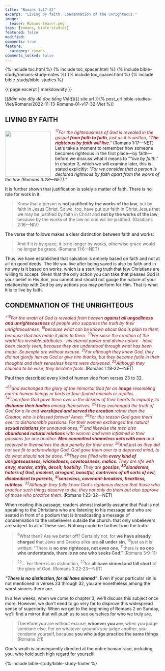 ```yaml
---
title: "Romans 1:17-32"
excerpt: "Living by faith. Condemnation of the unrighteous."
image:
  teaser: Romans-teaser.png
tags: [romans, bible-studies]
featured: false
modified:
comments: true
feature:
  category: romans
comments_locked: false
---
```


{% include toc.html %}
{% include toc_spacer.html %}
{% include bible-study/romans-study-notes %}
{% include toc_spacer.html %}
{% include bible-study/bible-studies %}

{{ page.excerpt | markdownify }}

[(<em>Bấm vào đây để đọc tiếng Việt</em>)]({{ site.url }}{% post_url bible-studies-Viet/Romans/2022-11-13-Romans-01-v17-32-Viet %})

## LIVING BY FAITH
<div>
<p>
<img alt src="{{ site.url }}/assets/images/Romans-teaser.png" style="border: 0px none; margin: 7px 15px 0px 0px; max-width: 100%; height: 148px; padding: 0px; float: left;">
<span style="color: rgb(159, 29, 33);"><i><sup>17</sup>For the righteousness of God is revealed in the gospel <strong>from faith to faith</strong>, just as it is written, "<strong>The righteous by faith will live</strong>."</i></span> (Romans 1:17—NET)<br />Let's take a moment to remember how someone becomes righteous in the first place—by faith—before we discuss what it means to ""<i>live by faith</i>." In chapter 3, which we will examine later, this is stated explicitly: <i>"For we consider that a person is declared righteous by faith apart from the works of the law (Romans 3:28—NET)."</i>
</p>
</div>

It is further shown that justification is solely a matter of faith. There is no role for work in it.

> Know that a person is <strong>not justified by the works of the law</strong>, but by faith in Jesus Christ. So we, too, have put our faith in Christ Jesus that we may be justified by faith in Christ and <strong>not by the works of the law</strong>, because by the works of the law no one will be justified. (Galatians 2:16—NIV)

The verse that follows makes a clear distinction between faith and works:

> And if it is by grace, it is no longer by works, otherwise grace would no longer be grace. (Romans 11:6—NET)

Thus, we have established that salvation is entirely based on faith and not at all on good deeds. The life you live after being saved is also by faith and in no way is it based on works, which is a startling truth that few Christians are willing to accept. Given that the only action you can take that pleases God is your belief in His Son, you cannot and should not gauge the nature of your relationship with God by any actions you may perform for Him. That is what it is to live by faith.

## CONDEMNATION OF THE UNRIGHTEOUS

<span style="color: rgb(159, 29, 33);">
<i>"<sup>18</sup>For the wrath of God is revealed from heaven <strong>against all ungodliness and unrighteousness</strong> of people who suppress the truth by their unrighteousness, <sup>19</sup>because what can be known about God is plain to them, because God has made it plain to them. <sup>20</sup>For since the creation of the world his invisible attributes - his eternal power and divine nature - have been clearly seen, because they are understood through what has been made. So people are without excuse. <sup>21</sup>For although they knew God, they did not glorify him as God or give him thanks, but they became futile in their thoughts and their senseless hearts were darkened. <sup>22</sup>Although they claimed to be wise, they became fools.</i></span> (Romans 1:18-22—NET)

Paul then described every kind of human vice from verses 23 to 32.

<span style="color: rgb(159, 29, 33);">
<i>"<sup>23</sup>and exchanged the glory of the immortal God for an <strong>image</strong> resembling mortal human beings or birds or four-footed animals or reptiles. <sup>24</sup>Therefore God gave them over in the desires of their hearts to impurity, to <strong>dishonor their bodies</strong> among themselves. <sup>25</sup>They exchanged the truth of God for a lie and <strong>worshiped and served the creation</strong> rather than the Creator, who is blessed forever! Amen. <sup>26</sup>For this reason God gave them over to dishonorable passions. For their women exchanged the natural <strong>sexual relations</strong> for unnatural ones, <sup>27</sup>and likewise the men also <strong>abandoned natural relations</strong> with women and were inflamed in their passions for one another. <strong>Men committed shameless acts with men</strong> and received in themselves the due penalty for their error. <sup>28</sup>And just as they did not see fit to acknowledge God, God gave them over to a depraved mind, to do what should not be done. <sup>29</sup>They are filled with <strong>every kind of unrighteousness, wickedness, covetousness, malice</strong>. They are rife with <strong>envy, murder, strife, deceit, hostility</strong>. They are <strong>gossips, <sup>30</sup>slanderers, haters of God, insolent, arrogant, boastful, contrivers of all sorts of evil, disobedient to parents, <sup>31</sup>senseless, covenant-breakers, heartless, ruthless</strong>. <sup>32</sup>Although they fully know God's righteous decree that those who practice such things deserve to die, they not only do them but also approve of those who practice them.</i></span> (Romans 1:23-32—NET)

When reading this passage, readers almost instantly assume that Paul is not speaking to the Christians who are listening to his message and who are seated in front of a podium that is broadcasting a message of condemnation to the unbelievers outside the church. that only unbelievers are subject to all of these sins. Nothing could be further from the truth.

> <sup>9</sup>What then? Are we better off? Certainly not, for <strong>we have already charged</strong> that Jews and Greeks alike are <strong>all under sin</strong>, <sup>10</sup>just as it is written: "There is <strong>no one righteous, not even one</strong>, <sup>11</sup>there is <strong>no one who understands, there is no one who seeks God</strong>." (Romans 3:9-11)

> <sup>22</sup>... For there is no distinction, <sup>23</sup>for <strong>all have sinned and fall short</strong> of the glory of God. (Romans 3:22-23—NET)

***"There is no distinction, for all have sinned"***. Even if your particular sin is not mentioned in verses 23 through 32, you are nonetheless among the worst sinners there are.

In a few weeks, when we come to chapter 3, we'll discuss this subject once more. However, we don't need to go very far to disprove this widespread sense of superiority. When we get to the beginning of Romans 2 on Sunday, we'll find a mirror that will push us to see ourselves for who we truly are.

> Therefore you are without excuse, <strong>whoever you are</strong>, when you judge someone else. For on whatever grounds you judge another, you condemn yourself, because <strong>you who judge practice the same things</strong>. (Romans 2:1)

God's wrath is consequently directed at the entire human race, including you, who hold such high regard for yourself.

{% include bible-study/bible-study-footer %}
